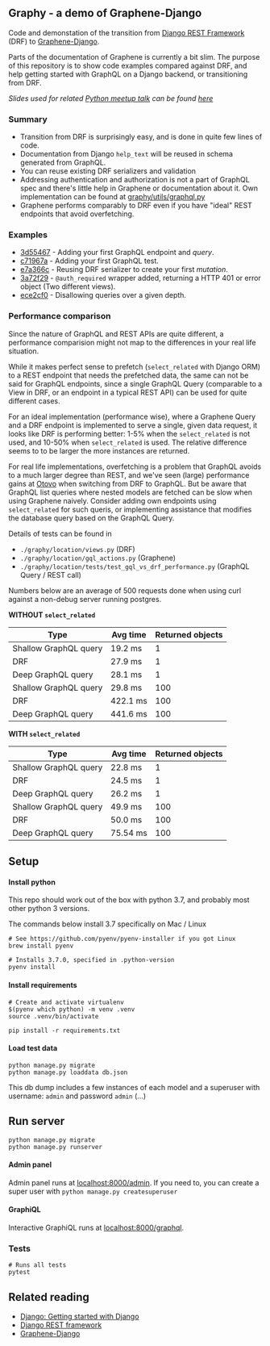 
## Graphy - a demo of Graphene-Django

Code and demonstation of the transition from
[Django REST Framework](https://www.django-rest-framework.org/) (DRF) to [Graphene-Django](https://docs.graphene-python.org/).

Parts of the documentation of Graphene is currently a bit slim. 
The purpose of this repository is to show code examples compared against DRF, 
and help getting started with GraphQL on a Django backend, or transitioning from DRF.

_Slides used for related [Python meetup talk](https://meetup.com/oslo-python/events/256206700/) 
can be found [here](https://slides.com/tomasfagerbekk/graphql-w-graphene)_

### Summary

- Transition from DRF is surprisingly easy, and is done in quite few lines
of code.
- Documentation from Django `help_text` will be reused in schema generated 
from GraphQL.
- You can reuse existing DRF serializers and validation
- Addressing authentication and authorization is not a part of GraphQL spec and 
there's little help in Graphene or documentation about it. Own implementation 
can be found at [graphy/utils/graphql.py](https://github.com/tomfa/graphy/blob/master/graphy/utils/graphql.py)
- Graphene performs comparably to DRF even if you have "ideal" REST endpoints 
that avoid overfetching.

### Examples

- [3d55467](https://github.com/tomfa/graphy/commit/3d554670874e5ede6dbd4b363fcb2bb56b25f84a) - Adding your first GraphQL endpoint and _query_.
- [c71967a](https://github.com/tomfa/graphy/commit/c71967ad14cd674e1c9620b6966acfd54760c648) - Adding your first GraphQL test.
- [e7a366c](https://github.com/tomfa/graphy/commit/e7a366cf0af7134eefce8860e0356107ff27d8a0) - Reusing DRF serializer to create your first _mutation_.
- [3a72f29](https://github.com/tomfa/graphy/commit/3a72f295611faf829c7a9afc526d566ed906f3f9) -  `@auth_required` wrapper added, returning a HTTP 401 or error object (Two different views).
- [ece2cf0](https://github.com/tomfa/graphy/commit/ece2cf0bd778dcdbc88ac2e60a66f88324a3ccac) - Disallowing queries over a given depth.

### Performance comparison

Since the nature of GraphQL and REST APIs are quite different, a performance 
comparision might not map to the differences in your real life situation.

While it makes perfect sense to prefetch (`select_related` with Django ORM)
to a REST endpoint that needs the prefetched data, the same can not be said for 
GraphQL endpoints, since a single GraphQL Query (comparable to a View in DRF,
or an endpoint in a typical REST API) can be used for quite different cases.

For an ideal implementation (performance wise), where a Graphene Query and a 
DRF endpoint is implemented to serve a single, given data request, it 
looks like DRF is performing better: 1-5% when the `select_related` is
not used, and 10-50% when `select_related` is used. The relative difference
seems to to be larger the more instances are returned.

For real life implementations, overfetching is a problem that GraphQL
avoids to a much larger degree than REST, and we've seen (large) 
performance gains at [Otovo](https://github.com/otovo/) when switching from
DRF to GraphQL. But be aware that GraphQL list queries where nested models
are fetched can be slow when using Graphene naively. Consider adding
own endpoints using `select_related` for such queris, or implementing 
assistance that modifies the database query based on the GraphQL Query.

Details of tests can be found in

- `./graphy/location/views.py` (DRF) 
- `./graphy/location/gql_actions.py` (Graphene)
- `./graphy/location/tests/test_gql_vs_drf_performance.py` (GraphQL Query / REST call)

Numbers below are an average of 500 requests done when using curl against a 
non-debug server running postgres.

**WITHOUT `select_related`**

| Type                         | Avg time | Returned objects |
| ---------------------------- | -------- | ---------------- |
| Shallow GraphQL query        | 19.2 ms  | 1                |
| DRF                          | 27.9 ms  | 1                |
| Deep GraphQL query           | 28.1 ms  | 1                |
| Shallow GraphQL query        | 29.8 ms  | 100              |
| DRF                          | 422.1 ms | 100              |
| Deep GraphQL query           | 441.6 ms | 100              |

**WITH `select_related`**

| Type                         | Avg time | Returned objects |
| ---------------------------- | -------- | ---------------- |
| Shallow GraphQL query        | 22.8 ms  | 1                |
| DRF                          | 24.5 ms  | 1                |
| Deep GraphQL query           | 26.2 ms  | 1                |
| Shallow GraphQL query        | 49.9 ms  | 100              |
| DRF                          | 50.0 ms  | 100              |
| Deep GraphQL query           | 75.54 ms | 100              |

## Setup

#### Install python
This repo should work out of the box with python 3.7, and probably most other python 3 versions.

The commands below install 3.7 specifically on Mac / Linux
```
# See https://github.com/pyenv/pyenv-installer if you got Linux
brew install pyenv

# Installs 3.7.0, specified in .python-version
pyenv install
```

#### Install requirements
```
# Create and activate virtualenv
$(pyenv which python) -m venv .venv
source .venv/bin/activate

pip install -r requirements.txt
```

#### Load test data
```
python manage.py migrate
python manage.py loaddata db.json
```

This db dump includes a few instances of each model and a superuser
with username: `admin` and password `admin` (...)


## Run server
```
python manage.py migrate
python manage.py runserver
```

#### Admin panel
Admin panel runs at 
[localhost:8000/admin](http://localhost:8000/admin). If you need to, you can 
create a super user with `python manage.py createsuperuser`

#### GraphiQL
Interactive GraphiQL runs at [localhost:8000/graphql](http://location:8000/graphql).

### Tests
```
# Runs all tests
pytest
```


## Related reading
- [Django: Getting started with Django](https://www.djangoproject.com/start/)
- [Django REST framework](https://www.django-rest-framework.org/)
- [Graphene-Django](https://docs.graphene-python.org/projects/django/en/latest/)
